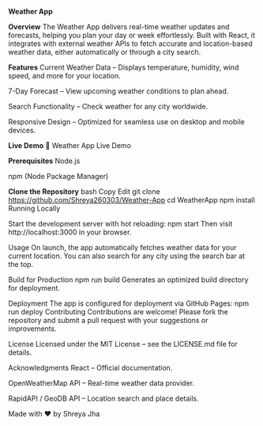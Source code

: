 **Weather App**

**Overview**
The Weather App delivers real-time weather updates and forecasts, helping you plan your day or week effortlessly. Built with React, it integrates with external weather APIs to fetch accurate and location-based weather data, either automatically or through a city search.

**Features**
Current Weather Data – Displays temperature, humidity, wind speed, and more for your location.

7-Day Forecast – View upcoming weather conditions to plan ahead.

Search Functionality – Check weather for any city worldwide.

Responsive Design – Optimized for seamless use on desktop and mobile devices.

**Live Demo**
🔗 Weather App Live Demo

**Prerequisites**
Node.js

npm (Node Package Manager)

**Clone the Repository**
bash
Copy
Edit
git clone https://github.com/Shreya260303/Weather-App
cd WeatherApp
npm install
Running Locally

Start the development server with hot reloading:
npm start
Then visit http://localhost:3000 in your browser.

Usage
On launch, the app automatically fetches weather data for your current location. You can also search for any city using the search bar at the top.

Build for Production
npm run build
Generates an optimized build directory for deployment.

Deployment
The app is configured for deployment via GitHub Pages:
npm run deploy
Contributing
Contributions are welcome! Please fork the repository and submit a pull request with your suggestions or improvements.

License
Licensed under the MIT License – see the LICENSE.md file for details.

Acknowledgments
React – Official documentation.

OpenWeatherMap API – Real-time weather data provider.

RapidAPI / GeoDB API – Location search and place details.

Made with ❤️ by Shreya Jha
